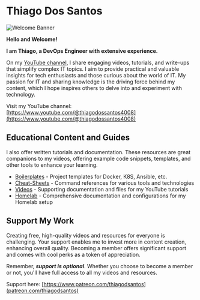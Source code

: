 # Thiago Dos Santos

![Welcome Banner](https://thiagodsantos.com/wp-content/uploads/2023/07/Thiago-Dos-Santos-1.jpeg)

**Hello and Welcome!**

**I am Thiago, a DevOps Engineer with extensive experience.**

On my [YouTube channel](https://www.youtube.com/@thiagodossantos4008), I share engaging videos, tutorials, and write-ups that simplify complex IT topics. I aim to provide practical and valuable insights for tech enthusiasts and those curious about the world of IT. My passion for IT and sharing knowledge is the driving force behind my content, which I hope inspires others to delve into and experiment with technology.

Visit my YouTube channel: [https://www.youtube.com/@thiagodossantos4008](https://www.youtube.com/@thiagodossantos4008)

## Educational Content and Guides

I also offer written tutorials and documentation. These resources are great companions to my videos, offering example code snippets, templates, and other tools to enhance your learning.

- [Boilerplates]() - Project templates for Docker, K8S, Ansible, etc.
- [Cheat-Sheets]() - Command references for various tools and technologies
- [Videos](https://www.youtube.com/@thiagodossantos4008) - Supporting documentation and files for my YouTube tutorials
- [Homelab]() - Comprehensive documentation and configurations for my Homelab setup

## Support My Work

Creating free, high-quality videos and resources for everyone is challenging. Your support enables me to invest more in content creation, enhancing overall quality. Becoming a member offers significant support and comes with cool perks as a token of appreciation.

Remember, ***support is optional***. Whether you choose to become a member or not, you'll have full access to all my videos and resources.

Support here: [https://www.patreon.com/thiagodsantos](patreon.com/thiagodsantos)

<!--
**thiagousa/thiagousa** is a ✨ _special_ ✨ repository because its `README.md` (this file) appears on your GitHub profile.

Here are some ideas to get you started:

- 🔭 I’m currently working on ...
- 🌱 I’m currently learning ...
- 👯 I’m looking to collaborate on ...
- 🤔 I’m looking for help with ...
- 💬 Ask me about ...
- 📫 How to reach me: ...
- 😄 Pronouns: ...
- ⚡ Fun fact: ...
-->
